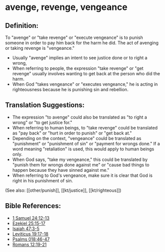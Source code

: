 # avenge, revenge, vengeance #

## Definition: ##

To "avenge" or "take revenge" or "execute vengeance" is to punish someone in order to pay him back for the harm he did. The act of avenging or taking revenge is "vengeance."

* Usually "avenge" implies an intent to see justice done or to right a wrong,
* When referring to people, the expression "take revenge" or "get revenge" usually involves wanting to get back at the person who did the harm.
* When God "takes vengeance" or "executes vengeance," he is acting in righteousness because he is punishing sin and rebellion.

## Translation Suggestions: ##

* The expression "to avenge" could also be translated as "to right a wrong" or "to get justice for."
* When referring to human beings, to "take revenge" could be translated as "pay back" or "hurt in order to punish" or "get back at."
* Depending on the context, "vengeance" could be translated as "punishment" or "punishment of sin" or "payment for wrongs done."  If a word meaning "retaliation" is used, this would apply to human beings only.
* When God says, "take my vengeance," this could be translated by "punish them for wrongs done against me" or "cause bad things to happen because they have sinned against me."
* When referring to God's vengeance, make sure it is clear that God is right in his punishment of sin.

(See also: [[other/punish]], [[kt/justice]], [[kt/righteous]])

## Bible References: ##

* [1 Samuel 24:12-13](en/tn/1sa/help/24/12)
* [Ezekiel 25:15-17](en/tn/ezk/help/25/15)
* [Isaiah 47:3-5](en/tn/isa/help/47/03)
* [Leviticus 19:17-18](en/tn/lev/help/19/17)
* [Psalms 018:46-47](en/tn/psa/help/18/46)
* [Romans 12:19-21](en/tn/rom/help/12/19)